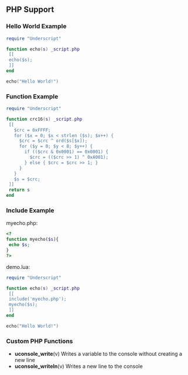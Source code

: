 ## PHP Support

### Hello World Example

```lua
require "Underscript"

function echo(s) _script.php
 [[
 echo($s);
 ]]
end

echo("Hello World!")
```

### Function Example

```lua
require "Underscript"

function crc16(s) _script.php
 [[
   $crc = 0xFFFF; 
   for ($x = 0; $x < strlen ($s); $x++) { 
     $crc = $crc ^ ord($s[$x]); 
     for ($y = 0; $y < 8; $y++) { 
       if (($crc & 0x0001) == 0x0001) { 
         $crc = (($crc >> 1) ^ 0xA001); 
       } else { $crc = $crc >> 1; } 
     } 
   } 
   $s = $crc; 
 ]]
 return s
end
```

### Include Example

myecho.php:
```php
<?
function myecho($s){
 echo $s;
}
?>
```

demo.lua:
```lua
require "Underscript"

function echo(s) _script.php
 [[
 include('myecho.php');
 myecho($s);
 ]]
end

echo("Hello World!")
```

### Custom PHP Functions
* **uconsole_write**(v)
Writes a variable to the console without creating a new line
* **uconsole_writeln**(v)
Writes a new line to the console